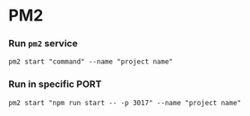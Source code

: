 # PM2

### Run `pm2` service
```
pm2 start "command" --name "project name"
```

### Run in specific PORT
```
pm2 start "npm run start -- -p 3017" --name "project name"
```
